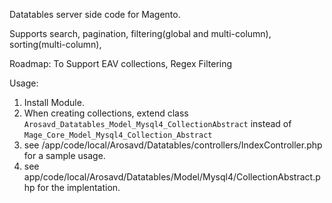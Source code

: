 Datatables server side code for Magento.

Supports search, pagination, filtering(global and multi-column), sorting(multi-column), 

Roadmap: To Support EAV collections, Regex Filtering

Usage:

1. Install Module.
2. When creating collections, extend class `Arosavd_Datatables_Model_Mysql4_CollectionAbstract` instead of `Mage_Core_Model_Mysql4_Collection_Abstract`
3. see /app/code/local/Arosavd/Datatables/controllers/IndexController.php for a sample usage.
4. see app/code/local/Arosavd/Datatables/Model/Mysql4/CollectionAbstract.php for the implentation.
